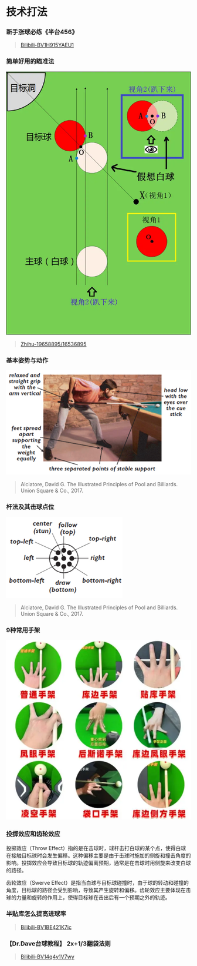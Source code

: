 # 技术打法

### 新手涨球必练《半台456》

> [Bilibili-BV1H915YAEU1](https://www.bilibili.com/video/BV1H915YAEU1)

### 简单好用的瞄准法

![](./img/miaozhunfa.png)

> [Zhihu-19658895/16536895](https://www.zhihu.com/question/19658895/answer/16536895)

### 基本姿势与动作

![](./img/action.png)

> Alciatore, David G. The Illustrated Principles of Pool and Billiards. Union Square & Co., 2017.

### 杆法及其击球点位

![](./img/ganfa.png)

> Alciatore, David G. The Illustrated Principles of Pool and Billiards. Union Square & Co., 2017.

### 9种常用手架

![](./img/shoujia.png)

### 投掷效应和齿轮效应

投掷效应（Throw Effect）指的是在击球时，球杆击打白球的某个点，使得白球在接触目标球时会发生偏移。这种偏移主要是由于击球时施加的侧旋和撞击角度的影响。投掷效应会导致目标球的轨迹偏离预期，通常是在击球时用侧旋来改变白球的路径。

齿轮效应（Swerve Effect）是指当白球与目标球碰撞时，由于球的转动和碰撞的角度，目标球的路径会受到影响，导致其产生旋转和偏移。齿轮效应主要体现在击球的力量和旋转的作用上，使得目标球在击出后有一个预期之外的轨迹。

### 半贴库怎么提高进球率

> [Bilibili-BV1BE421K7ic](https://www.bilibili.com/video/BV1BE421K7ic)

### 【Dr.Dave台球教程】 2x+1/3翻袋法则

> [Bilibili-BV14q4y1V7wy](https://www.bilibili.com/video/BV14q4y1V7wy)